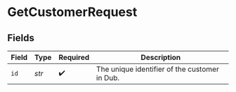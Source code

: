 # GetCustomerRequest


## Fields

| Field                                         | Type                                          | Required                                      | Description                                   |
| --------------------------------------------- | --------------------------------------------- | --------------------------------------------- | --------------------------------------------- |
| `id`                                          | *str*                                         | :heavy_check_mark:                            | The unique identifier of the customer in Dub. |